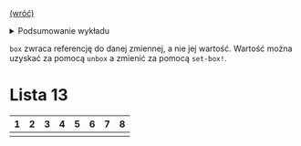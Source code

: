 [(wróć)](../)

<details>
    <summary>Podsumowanie wykładu</summary>

1. Referencje jako wartości
2. Własna implementacja sterty w interpreterze
3. Monada stanu
4. Listy leniwe i strumienie, odraczanie obliczeń i spamiętywanie wartości, interpreter języka ze strumieniami

</details>

`box` zwraca referencję do danej zmiennej, a nie jej wartość. Wartość można uzyskać za pomocą `unbox` a zmienić za pomocą `set-box!`.	

# Lista 13
| 1 | 2 | 3 | 4 | 5 | 6 | 7 | 8 |
|---|---|---|---|---|---|---|---|
|   |   |   |   |   |   |   |   |

